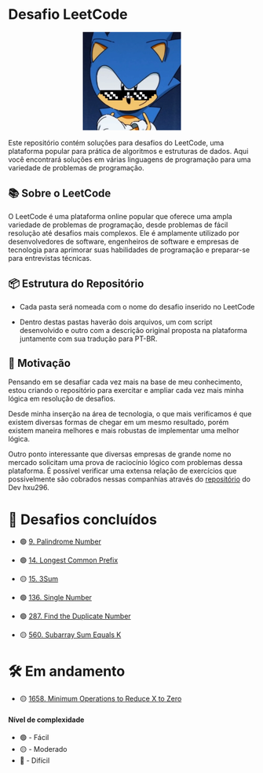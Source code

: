 
# Desafio LeetCode
<p align="center"><img src="resources/image.png" width="200" height="200" /> </p>
Este repositório contém soluções para desafios do LeetCode, uma plataforma popular para prática de algoritmos e estruturas de dados. Aqui você encontrará soluções em várias linguagens de programação para uma variedade de problemas de programação.

## 📚 Sobre o LeetCode

O LeetCode é uma plataforma online popular que oferece uma ampla variedade de problemas de programação, desde problemas de fácil resolução até desafios mais complexos. Ele é amplamente utilizado por desenvolvedores de software, engenheiros de software e empresas de tecnologia para aprimorar suas habilidades de programação e preparar-se para entrevistas técnicas.

## 📦 Estrutura do Repositório

- Cada pasta será nomeada com o nome do desafio inserido no LeetCode

- Dentro destas pastas haverão dois arquivos, um com script desenvolvido e outro com a descrição original proposta na plataforma juntamente com sua tradução para PT-BR.

## 🌟 Motivação

Pensando em se desafiar cada vez mais na base de meu conhecimento, estou criando o repositório para exercitar e ampliar cada vez mais minha lógica em resolução de desafios.

Desde minha inserção na área de tecnologia, o que mais verificamos é que existem diversas formas de chegar em um mesmo resultado, porém existem maneira melhores e mais robustas de implementar uma melhor lógica.

Outro ponto interessante que diversas empresas de grande nome no mercado solicitam uma prova de raciocínio lógico com problemas dessa plataforma.
É possível verificar uma extensa relação de exercícios que possivelmente são cobrados nessas companhias através do [repositório](https://github.com/hxu296/leetcode-company-wise-problems-2022) do Dev hxu296.

# 🎉 Desafios concluídos

- 🟢 [9. Palindrome Number](https://github.com/PeriloJr/LeetCode-Desafio/blob/main/9.%20Palindrome%20Number/Description.md) 

- 🟢 [14. Longest Common Prefix](https://github.com/PeriloJr/LeetCode-Desafio/blob/main/14.%20Longest%20Common%20Prefix/Description.md) 

- 🟡 [15. 3Sum](https://github.com/PeriloJr/LeetCode-Desafio/blob/main/15.%203Sum/Description.md) 

- 🟢 [136. Single Number](https://github.com/PeriloJr/LeetCode-Desafio/blob/main/136.%20Single%20Number/Description.md)

- 🟢 [287. Find the Duplicate Number](https://github.com/PeriloJr/LeetCode-Desafio/blob/main/287.%20Find%20the%20Duplicate%20Number/Description.md) 

- 🟡 [560. Subarray Sum Equals K](https://github.com/PeriloJr/LeetCode-Desafio/blob/main/560.%20Subarray%20Sum%20Equals%20K/Description.md) 

# 🛠️ Em andamento

- 🟡 [1658. Minimum Operations to Reduce X to Zero](https://github.com/PeriloJr/LeetCode-Desafio/tree/main/1658.%20Minimum%20Operations%20to%20Reduce%20X%20to%20Zero) 

#### Nível de complexidade 
- 🟢 - Fácil
- 🟡 - Moderado
- 🔴 - Difícil